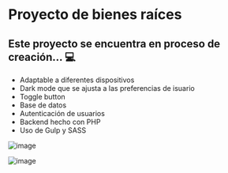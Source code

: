 # Proyecto de bienes raíces

## Este proyecto se encuentra en proceso de creación... 💻
- Adaptable a diferentes dispositivos
- Dark mode que se ajusta a las preferencias de isuario
- Toggle button
- Base de datos
- Autenticación de usuarios
- Backend hecho con PHP
- Uso de Gulp y SASS 

![image](https://user-images.githubusercontent.com/89092194/143274182-308491a7-a1ad-4ab8-8c20-52be206d5892.png)

![image](https://user-images.githubusercontent.com/89092194/143274286-c35bb6e0-263e-4741-898a-ee789064af1f.png)

